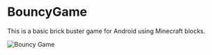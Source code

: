 # BouncyGame
This is a basic brick buster game for Android using Minecraft blocks.

![Bouncy Game](https://github.com/user-attachments/assets/4fd43af2-ab49-4aad-9edb-c342c0ada306)
